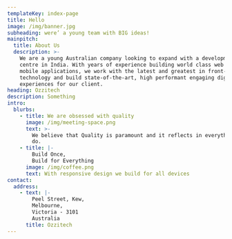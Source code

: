 ```yaml
---
templateKey: index-page
title: Hello
image: /img/banner.jpg
subheading: were’ a young team with BIG ideas!
mainpitch:
  title: About Us
  description: >-
    We are a young Australian company looking to expand with a development
    centre in India. With years of experience building world class web and
    mobile applications, we work with the latest and greatest in front-end
    technology and build state-of-the-art, high performant engaging digital
    experiences for our client.
heading: Ozzitech
description: Something
intro:
  blurbs:
    - title: We are obsessed with quality
      image: /img/meeting-space.png
      text: >-
        We believe that Quality is paramount and it reflects in everything we
        do.
    - title: |-
        Build Once,
        Build for Everything
      image: /img/coffee.png
      text: With responsive design we build for all devices
contact:
  address:
    - text: |-
        Peel Street, Kew,
        Melbourne,
        Victoria - 3101
        Australia
      title: Ozzitech
---
```


